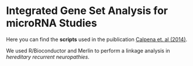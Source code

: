 Integrated Gene Set Analysis for microRNA Studies
=================================================

Here you can find the __scripts__ used in the puiblication
[Calpena et. al (2014)](http://www.ncbi.nlm.nih.gov/pubmed/24878226). 

We used R/Bioconductor and Merlin to perform a linkage analysis in _hereditary recurrent neuropathies_.
